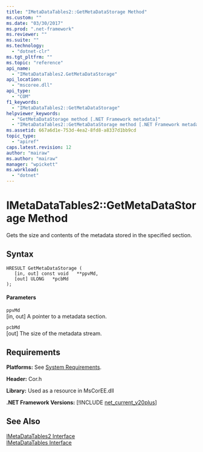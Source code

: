 ```yaml
---
title: "IMetaDataTables2::GetMetaDataStorage Method"
ms.custom: ""
ms.date: "03/30/2017"
ms.prod: ".net-framework"
ms.reviewer: ""
ms.suite: ""
ms.technology: 
  - "dotnet-clr"
ms.tgt_pltfrm: ""
ms.topic: "reference"
api_name: 
  - "IMetaDataTables2.GetMetaDataStorage"
api_location: 
  - "mscoree.dll"
api_type: 
  - "COM"
f1_keywords: 
  - "IMetaDataTables2::GetMetaDataStorage"
helpviewer_keywords: 
  - "GetMetaDataStorage method [.NET Framework metadata]"
  - "IMetaDataTables2::GetMetaDataStorage method [.NET Framework metadata]"
ms.assetid: 667a6d1e-753d-4ea2-8fd8-a8337d1bb9cd
topic_type: 
  - "apiref"
caps.latest.revision: 12
author: "mairaw"
ms.author: "mairaw"
manager: "wpickett"
ms.workload: 
  - "dotnet"
---
```

# IMetaDataTables2::GetMetaDataStorage Method
Gets the size and contents of the metadata stored in the specified section.  
  
## Syntax  
  
```  
HRESULT GetMetaDataStorage (  
   [in, out] const void   **ppvMd,  
   [out] ULONG   *pcbMd  
);  
```  
  
#### Parameters  
 `ppvMd`  
 [in, out] A pointer to a metadata section.  
  
 `pcbMd`  
 [out] The size of the metadata stream.  
  
## Requirements  
 **Platforms:** See [System Requirements](../../../../docs/framework/get-started/system-requirements.md).  
  
 **Header:** Cor.h  
  
 **Library:** Used as a resource in MsCorEE.dll  
  
 **.NET Framework Versions:** [!INCLUDE [net_current_v20plus](../../../../includes/net-current-v20plus-md.md)]  
  
## See Also  
 [IMetaDataTables2 Interface](../../../../docs/framework/unmanaged-api/metadata/imetadatatables2-interface.md)  
 [IMetaDataTables Interface](../../../../docs/framework/unmanaged-api/metadata/imetadatatables-interface.md)
